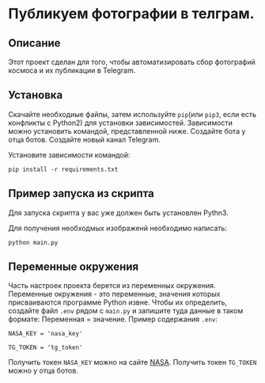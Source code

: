 # Публикуем фотографии в телграм. 
## Описание
Этот проект сделан для того, чтобы автоматизировать сбор фотографий космоса и их публикации в Telegram.
## Установка
Скачайте необходиые файлы, затем используйте `pip`(или `pip3`, если есть конфликты с Python2) для установки зависимостей. Зависимости можно установить командой, представленной ниже. Создайте бота у отца ботов. Создайте новый канал Telegram.

Установите зависимости командой:

`pip install -r requirements.txt`

## Пример запуска из скрипта
Для запуска скрипта у вас уже должен быть установлен Pythn3.

Для получения необходмых изображенй необходимо написать:

`python main.py`

## Переменные окружения 
Часть настроек проекта берется из переменных окружения. Переменные окружения - это переменные, значения которых присваиваются программе Python извне. Чтобы их определить, создайте файл `.env` рядом с `main.py` и запишите туда данные в таком формате: Переменная = значение.
Пример содержания `.env`:

`NASA_KEY = 'nasa_key'`

`TG_TOKEN = 'tg_token'`

Получить токен `NASA_KEY` можно на сайте [NASA](https://api.nasa.gov/#epic). Получить токен `TG_TOKEN` можно у отца ботов.